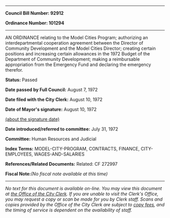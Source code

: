 

********

**Council Bill Number: 92912**
   
**Ordinance Number: 101294**
********

 AN ORDINANCE relating to the Model Cities Program; authorizing an interdepartmental cooperation agreement between the Director of Community Development and the Model Cities Director; creating certain positions and increasing certain allowances in the 1972 Budget of the Department of Community Development; making a reimbursable appropriation from the Emergency Fund and declaring the emergency therefor.

**Status:** Passed
   
**Date passed by Full Council:** August 7, 1972
   
**Date filed with the City Clerk:** August 10, 1972
   
**Date of Mayor's signature:** August 10, 1972
   
[(about the signature date)](/~public/approvaldate.htm)
   
   
   
**Date introduced/referred to committee:** July 31, 1972
   
**Committee:** Human Resources and Judicial
   
   
**Index Terms:** MODEL-CITY-PROGRAM, CONTRACTS, FINANCE, CITY-EMPLOYEES, WAGES-AND-SALARIES

**References/Related Documents:** Related: CF 272997

**Fiscal Note:**_(No fiscal note available at this time)_
********

_No text for this document is available on-line. You may view this document at [the Office of the City Clerk](http://www.seattle.gov/leg/clerk/contactUs.htm). If you are unable to visit the Clerk's Office, you may request a copy or scan be made for you by Clerk staff. Scans and copies provided by the Office of the City Clerk are subject to [copy fees](http://clerk.seattle.gov/~public/clerkfees.htm), and the timing of service is dependent on the availability of staff._

